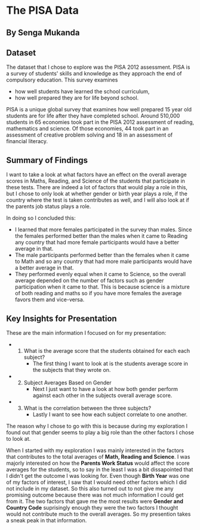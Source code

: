 # The PISA Data

## By Senga Mukanda

## Dataset

The dataset that I chose to explore was the PISA 2012 assessment.
PISA is a survey of students' skills and knowledge as they approach the end of compulsory education. This survey examines
* how well students have learned the school curriculum,
* how well prepared they are for life beyond school.

PISA is a unique global survey that examines how well prepared 15 year old students are for life after they have completed school. Around 510,000 students in 65 economies took part in the PISA 2012 assessment of reading, mathematics and science. Of those economies, 44 took part in an assessment of creative problem solving and 18 in an assessment of financial literacy.

## Summary of Findings

I want to take a look at what factors have an effect on the overall average scores in Maths, Reading, and Science of the students that participate in these tests.
There are indeed a lot of factors that would play a role in this, but I chose to only look at whether gender or birth year plays a role, if the country where the test is taken contributes as well, and I will also look at if the parents job status plays a role.

In doing so I concluded this:
* I learned that more females participated in the survey than males. Since the females performed better than the males when it came to Reading any country that had more female participants would have a better average in that. 
* The male participants performed better than the females when it came to Math and so any country that had more male participants would have a better average in that.
* They performed evenly equal when it came to Science, so the overall average depended on the number of factors such as gender participation when it came to that. This is because science is a mixture of both reading and maths so if you have more females the average favors them and vice-versa.

## Key Insights for Presentation

These are the main information I focused on for my presentation:
* 1. What is the average score that the students obtained for each each subject?
        * The first thing I want to look at is the students average score in the subjects that they wrote on.
* 2. Subject Averages Based on Gender
        * Next I just want to have a look at how both gender perform against each other in the subjects overall average score.
* 3. What is the correlation between the three subjects?
        * Lastly I want to see how each subject correlate to one another.

The reason why I chose to go with this is because during my exploration I found out that gender seems to play a big role than the other factors I chose to look at.

When I started with my exploration I was mainly interested in the factors that contributes to the total averages of **Math, Reading and Science**.
I was majorly interested on how the **Parents Work Status** would affect the score averages for the students, so to say in the least I was a bit dissapointed that I didn't get the outcome I was looking for.
Even though **Birth Year** was one of my factors of interest, I saw that I would need other factors which I did not include in my dataset. So this also turned out to not give me any promising outcome because there was not much information I could get from it.
The two factors that gave me the most results were **Gender and Country Code** suprisingly enough they were the two factors I thought would not contribute much to the overall averages. So my presention takes a sneak peak in that information.



```python

```

